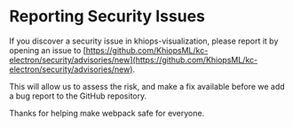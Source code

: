 # Reporting Security Issues

If you discover a security issue in khiops-visualization, please report it by opening an
issue to [https://github.com/KhiopsML/kc-electron/security/advisories/new](https://github.com/KhiopsML/kc-electron/security/advisories/new).

This will allow us to assess the risk, and make a fix available before we add a
bug report to the GitHub repository.

Thanks for helping make webpack safe for everyone.